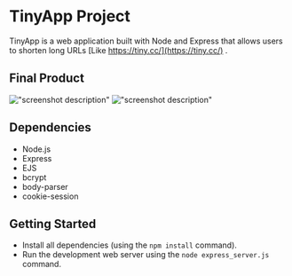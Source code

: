 # TinyApp Project

TinyApp is a web application built with Node and Express that allows users to shorten long URLs [Like https://tiny.cc/](https://tiny.cc/)
.

## Final Product

!["screenshot description"](#)
!["screenshot description"](#)

## Dependencies

- Node.js
- Express
- EJS
- bcrypt
- body-parser
- cookie-session

## Getting Started

- Install all dependencies (using the `npm install` command).
- Run the development web server using the `node express_server.js` command.
